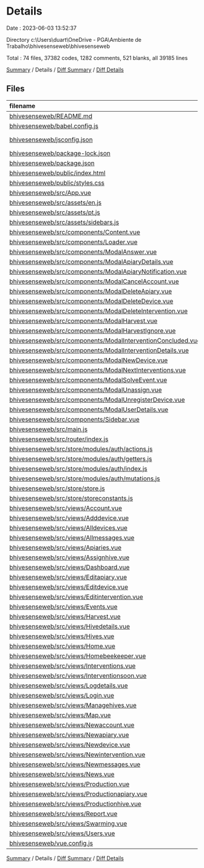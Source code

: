 # Details

Date : 2023-06-03 13:52:37

Directory c:\\Users\\duart\\OneDrive - PGA\\Ambiente de Trabalho\\bhivesenseweb\\bhivesenseweb

Total : 74 files,  37382 codes, 1282 comments, 521 blanks, all 39185 lines

[Summary](results.md) / Details / [Diff Summary](diff.md) / [Diff Details](diff-details.md)

## Files
| filename | language | code | comment | blank | total |
| :--- | :--- | ---: | ---: | ---: | ---: |
| [bhivesenseweb/README.md](/bhivesenseweb/README.md) | Markdown | 19 | 0 | 6 | 25 |
| [bhivesenseweb/babel.config.js](/bhivesenseweb/babel.config.js) | JavaScript | 5 | 0 | 1 | 6 |
| [bhivesenseweb/jsconfig.json](/bhivesenseweb/jsconfig.json) | JSON with Comments | 9 | 11 | 0 | 20 |
| [bhivesenseweb/package-lock.json](/bhivesenseweb/package-lock.json) | JSON | 21,068 | 0 | 1 | 21,069 |
| [bhivesenseweb/package.json](/bhivesenseweb/package.json) | JSON | 66 | 0 | 0 | 66 |
| [bhivesenseweb/public/index.html](/bhivesenseweb/public/index.html) | HTML | 34 | 0 | 6 | 40 |
| [bhivesenseweb/public/styles.css](/bhivesenseweb/public/styles.css) | CSS | 150 | 4 | 32 | 186 |
| [bhivesenseweb/src/App.vue](/bhivesenseweb/src/App.vue) | Vue.js | 36 | 4 | 3 | 43 |
| [bhivesenseweb/src/assets/en.js](/bhivesenseweb/src/assets/en.js) | JavaScript | 364 | 0 | 0 | 364 |
| [bhivesenseweb/src/assets/pt.js](/bhivesenseweb/src/assets/pt.js) | JavaScript | 358 | 0 | 0 | 358 |
| [bhivesenseweb/src/assets/sidebars.js](/bhivesenseweb/src/assets/sidebars.js) | JavaScript | 7 | 1 | 1 | 9 |
| [bhivesenseweb/src/components/Content.vue](/bhivesenseweb/src/components/Content.vue) | Vue.js | 5 | 0 | 1 | 6 |
| [bhivesenseweb/src/components/Loader.vue](/bhivesenseweb/src/components/Loader.vue) | Vue.js | 121 | 5 | 5 | 131 |
| [bhivesenseweb/src/components/ModalAnswer.vue](/bhivesenseweb/src/components/ModalAnswer.vue) | Vue.js | 179 | 0 | 14 | 193 |
| [bhivesenseweb/src/components/ModalApiaryDetails.vue](/bhivesenseweb/src/components/ModalApiaryDetails.vue) | Vue.js | 164 | 0 | 14 | 178 |
| [bhivesenseweb/src/components/ModalApiaryNotification.vue](/bhivesenseweb/src/components/ModalApiaryNotification.vue) | Vue.js | 151 | 0 | 14 | 165 |
| [bhivesenseweb/src/components/ModalCancelAccount.vue](/bhivesenseweb/src/components/ModalCancelAccount.vue) | Vue.js | 148 | 9 | 14 | 171 |
| [bhivesenseweb/src/components/ModalDeleteApiary.vue](/bhivesenseweb/src/components/ModalDeleteApiary.vue) | Vue.js | 149 | 9 | 14 | 172 |
| [bhivesenseweb/src/components/ModalDeleteDevice.vue](/bhivesenseweb/src/components/ModalDeleteDevice.vue) | Vue.js | 148 | 1 | 14 | 163 |
| [bhivesenseweb/src/components/ModalDeleteIntervention.vue](/bhivesenseweb/src/components/ModalDeleteIntervention.vue) | Vue.js | 153 | 1 | 14 | 168 |
| [bhivesenseweb/src/components/ModalHarvest.vue](/bhivesenseweb/src/components/ModalHarvest.vue) | Vue.js | 177 | 0 | 14 | 191 |
| [bhivesenseweb/src/components/ModalHarvestIgnore.vue](/bhivesenseweb/src/components/ModalHarvestIgnore.vue) | Vue.js | 153 | 1 | 14 | 168 |
| [bhivesenseweb/src/components/ModalInterventionConcluded.vue](/bhivesenseweb/src/components/ModalInterventionConcluded.vue) | Vue.js | 153 | 1 | 14 | 168 |
| [bhivesenseweb/src/components/ModalInterventionDetails.vue](/bhivesenseweb/src/components/ModalInterventionDetails.vue) | Vue.js | 251 | 0 | 10 | 261 |
| [bhivesenseweb/src/components/ModalNewDevice.vue](/bhivesenseweb/src/components/ModalNewDevice.vue) | Vue.js | 151 | 9 | 14 | 174 |
| [bhivesenseweb/src/components/ModalNextInterventions.vue](/bhivesenseweb/src/components/ModalNextInterventions.vue) | Vue.js | 181 | 0 | 10 | 191 |
| [bhivesenseweb/src/components/ModalSolveEvent.vue](/bhivesenseweb/src/components/ModalSolveEvent.vue) | Vue.js | 149 | 1 | 14 | 164 |
| [bhivesenseweb/src/components/ModalUnassign.vue](/bhivesenseweb/src/components/ModalUnassign.vue) | Vue.js | 188 | 0 | 14 | 202 |
| [bhivesenseweb/src/components/ModalUnregisterDevice.vue](/bhivesenseweb/src/components/ModalUnregisterDevice.vue) | Vue.js | 149 | 9 | 14 | 172 |
| [bhivesenseweb/src/components/ModalUserDetails.vue](/bhivesenseweb/src/components/ModalUserDetails.vue) | Vue.js | 196 | 8 | 14 | 218 |
| [bhivesenseweb/src/components/Sidebar.vue](/bhivesenseweb/src/components/Sidebar.vue) | Vue.js | 547 | 19 | 30 | 596 |
| [bhivesenseweb/src/main.js](/bhivesenseweb/src/main.js) | JavaScript | 20 | 4 | 7 | 31 |
| [bhivesenseweb/src/router/index.js](/bhivesenseweb/src/router/index.js) | JavaScript | 282 | 5 | 5 | 292 |
| [bhivesenseweb/src/store/modules/auth/actions.js](/bhivesenseweb/src/store/modules/auth/actions.js) | JavaScript | 107 | 6 | 15 | 128 |
| [bhivesenseweb/src/store/modules/auth/getters.js](/bhivesenseweb/src/store/modules/auth/getters.js) | JavaScript | 41 | 5 | 2 | 48 |
| [bhivesenseweb/src/store/modules/auth/index.js](/bhivesenseweb/src/store/modules/auth/index.js) | JavaScript | 25 | 0 | 1 | 26 |
| [bhivesenseweb/src/store/modules/auth/mutations.js](/bhivesenseweb/src/store/modules/auth/mutations.js) | JavaScript | 24 | 5 | 7 | 36 |
| [bhivesenseweb/src/store/store.js](/bhivesenseweb/src/store/store.js) | JavaScript | 25 | 5 | 4 | 34 |
| [bhivesenseweb/src/store/storeconstants.js](/bhivesenseweb/src/store/storeconstants.js) | JavaScript | 23 | 5 | 3 | 31 |
| [bhivesenseweb/src/views/Account.vue](/bhivesenseweb/src/views/Account.vue) | Vue.js | 24 | 440 | 1 | 465 |
| [bhivesenseweb/src/views/Adddevice.vue](/bhivesenseweb/src/views/Adddevice.vue) | Vue.js | 238 | 16 | 6 | 260 |
| [bhivesenseweb/src/views/Alldevices.vue](/bhivesenseweb/src/views/Alldevices.vue) | Vue.js | 315 | 21 | 5 | 341 |
| [bhivesenseweb/src/views/Allmessages.vue](/bhivesenseweb/src/views/Allmessages.vue) | Vue.js | 317 | 22 | 5 | 344 |
| [bhivesenseweb/src/views/Apiaries.vue](/bhivesenseweb/src/views/Apiaries.vue) | Vue.js | 325 | 2 | 4 | 331 |
| [bhivesenseweb/src/views/Assignhive.vue](/bhivesenseweb/src/views/Assignhive.vue) | Vue.js | 321 | 17 | 4 | 342 |
| [bhivesenseweb/src/views/Dashboard.vue](/bhivesenseweb/src/views/Dashboard.vue) | Vue.js | 36 | 0 | 2 | 38 |
| [bhivesenseweb/src/views/Editapiary.vue](/bhivesenseweb/src/views/Editapiary.vue) | Vue.js | 248 | 6 | 4 | 258 |
| [bhivesenseweb/src/views/Editdevice.vue](/bhivesenseweb/src/views/Editdevice.vue) | Vue.js | 297 | 5 | 6 | 308 |
| [bhivesenseweb/src/views/Editintervention.vue](/bhivesenseweb/src/views/Editintervention.vue) | Vue.js | 351 | 24 | 7 | 382 |
| [bhivesenseweb/src/views/Events.vue](/bhivesenseweb/src/views/Events.vue) | Vue.js | 352 | 8 | 4 | 364 |
| [bhivesenseweb/src/views/Harvest.vue](/bhivesenseweb/src/views/Harvest.vue) | Vue.js | 419 | 6 | 5 | 430 |
| [bhivesenseweb/src/views/Hivedetails.vue](/bhivesenseweb/src/views/Hivedetails.vue) | Vue.js | 1,829 | 1 | 5 | 1,835 |
| [bhivesenseweb/src/views/Hives.vue](/bhivesenseweb/src/views/Hives.vue) | Vue.js | 421 | 2 | 6 | 429 |
| [bhivesenseweb/src/views/Home.vue](/bhivesenseweb/src/views/Home.vue) | Vue.js | 56 | 5 | 6 | 67 |
| [bhivesenseweb/src/views/Homebeekeeper.vue](/bhivesenseweb/src/views/Homebeekeeper.vue) | Vue.js | 764 | 15 | 7 | 786 |
| [bhivesenseweb/src/views/Interventions.vue](/bhivesenseweb/src/views/Interventions.vue) | Vue.js | 394 | 14 | 6 | 414 |
| [bhivesenseweb/src/views/Interventionsoon.vue](/bhivesenseweb/src/views/Interventionsoon.vue) | Vue.js | 405 | 8 | 3 | 416 |
| [bhivesenseweb/src/views/Logdetails.vue](/bhivesenseweb/src/views/Logdetails.vue) | Vue.js | 373 | 8 | 4 | 385 |
| [bhivesenseweb/src/views/Login.vue](/bhivesenseweb/src/views/Login.vue) | Vue.js | 162 | 5 | 3 | 170 |
| [bhivesenseweb/src/views/Managehives.vue](/bhivesenseweb/src/views/Managehives.vue) | Vue.js | 250 | 9 | 4 | 263 |
| [bhivesenseweb/src/views/Map.vue](/bhivesenseweb/src/views/Map.vue) | Vue.js | 180 | 1 | 4 | 185 |
| [bhivesenseweb/src/views/Newaccount.vue](/bhivesenseweb/src/views/Newaccount.vue) | Vue.js | 33 | 440 | 1 | 474 |
| [bhivesenseweb/src/views/Newapiary.vue](/bhivesenseweb/src/views/Newapiary.vue) | Vue.js | 204 | 17 | 5 | 226 |
| [bhivesenseweb/src/views/Newdevice.vue](/bhivesenseweb/src/views/Newdevice.vue) | Vue.js | 214 | 15 | 8 | 237 |
| [bhivesenseweb/src/views/Newintervention.vue](/bhivesenseweb/src/views/Newintervention.vue) | Vue.js | 337 | 9 | 7 | 353 |
| [bhivesenseweb/src/views/Newmessages.vue](/bhivesenseweb/src/views/Newmessages.vue) | Vue.js | 301 | 6 | 3 | 310 |
| [bhivesenseweb/src/views/News.vue](/bhivesenseweb/src/views/News.vue) | Vue.js | 85 | 6 | 3 | 94 |
| [bhivesenseweb/src/views/Production.vue](/bhivesenseweb/src/views/Production.vue) | Vue.js | 257 | 2 | 5 | 264 |
| [bhivesenseweb/src/views/Productionapiary.vue](/bhivesenseweb/src/views/Productionapiary.vue) | Vue.js | 491 | 2 | 10 | 503 |
| [bhivesenseweb/src/views/Productionhive.vue](/bhivesenseweb/src/views/Productionhive.vue) | Vue.js | 318 | 2 | 5 | 325 |
| [bhivesenseweb/src/views/Report.vue](/bhivesenseweb/src/views/Report.vue) | Vue.js | 232 | 5 | 6 | 243 |
| [bhivesenseweb/src/views/Swarming.vue](/bhivesenseweb/src/views/Swarming.vue) | Vue.js | 344 | 8 | 4 | 356 |
| [bhivesenseweb/src/views/Users.vue](/bhivesenseweb/src/views/Users.vue) | Vue.js | 308 | 7 | 3 | 318 |
| [bhivesenseweb/vue.config.js](/bhivesenseweb/vue.config.js) | JavaScript | 5 | 0 | 0 | 5 |

[Summary](results.md) / Details / [Diff Summary](diff.md) / [Diff Details](diff-details.md)